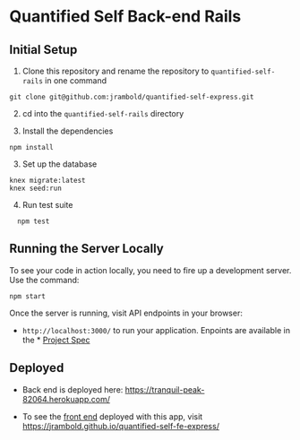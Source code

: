 # Quantified Self Back-end Rails

## Initial Setup

1. Clone this repository and rename the repository to `quantified-self-rails` in one command

  ```shell
  git clone git@github.com:jrambold/quantified-self-express.git
  ```
2. cd into the `quantified-self-rails` directory

3. Install the dependencies

  ```shell
  npm install
  ```

3. Set up the database

  ```shell
  knex migrate:latest
  knex seed:run
  ```

4. Run test suite

  ```shell
    npm test
  ```

## Running the Server Locally

To see your code in action locally, you need to fire up a development server. Use the command:

```shell
npm start
```

Once the server is running, visit API endpoints in your browser:

* `http://localhost:3000/` to run your application. Enpoints are available in the * [Project Spec](https://github.com/turingschool/backend-curriculum-site/blob/gh-pages/module4/projects/quantified-self/quantified-self.md)

## Deployed
* Back end is deployed here: https://tranquil-peak-82064.herokuapp.com/

* To see the [front end](https://github.com/jrambold/quantified-self-fe-express) deployed with this app, visit https://jrambold.github.io/quantified-self-fe-express/
